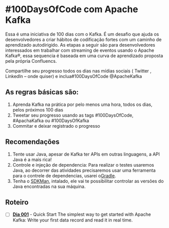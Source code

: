 # #100DaysOfCode com Apache Kafka

Essa é uma iniciativa de 100 dias com o Kafka. É um desafio que ajuda os desenvolvedores 
a criar hábitos de codificação fortes com um caminho de aprendizado autodirigido. 
As etapas a seguir são para desenvolvedores interessados em trabalhar com streaming de eventos usando
o Apache Kafka®, essa sequencia é baseada em uma curva de aprendizado proposta pela própria 
Confluencs.




Compartilhe seu progresso todos os dias nas mídias sociais ( Twitter , LinkedIn – onde quiser) e inclua#100DaysOfCode @ApacheKafka


## As regras básicas são:

1. Aprenda Kafka na prática por pelo menos uma hora, todos os dias, pelos próximos 100 dias
2. Tweetar seu progresso usando as tags #100DaysOfCode, #ApachaKafka ou #100DaysOfKafka
3. Commitar e deixar registrado o progresso

## Recomendações

1. Tente usar Java, apesar de Kafka ter APIs em outras linguagens, a API Java é a mais rica! 
2. Controle e injeção de dependencia: Para realizar o testes usaremos Java, ao decorrer das atividades precisaremos usar uma ferramenta para o contrele de
    dependencias, usarei o[Gradle](https://gradle.org/guides/#getting-started).
3. Tenha o [SDKMan](https://sdkman.io/), intalado, ele vai te possibilitar controlar as versões do Java encontradas na sua máquina. 

## Roteiro

- [ ] [**Dia 001**](./dia-001/README.md) - Quick Start	The simplest way to get started with Apache Kafka: Write your first data record and read it in real time.

[//]: # (  2	Events	We live in a world of events—payments, website clicks, temperature readings, and more. Learn how to process those events in an event streaming platform.)
[//]: # (  3	Topics	In Kafka, all events are stored in topics—ordered, immutable, append-only logs. Learn how to create and work with Kafka topics.)
[//]: # (  4	Partitions	Kafka topics are made up of partitions, which can be spread across multiple brokers in a cluster. Learn how partitions can help you to increase throughput and scale your applications.)
[//]: # (  5	Brokers	Kafka brokers are fast and easy to scale, due in large part to their simplicity. Learn a few basics about brokers to see why they scale so well.)
[//]: # (  6	Producers	Producers, part of the Kafka client library, make it easy to send events to Kafka topics. They handle things like partition assignment, serialization, compression, and more.)
[//]: # (  7	Consumers	Consumers allow us to read events from Kafka topics so we can use them in our applications. Consumer groups make it easy to share the workload across multiple instances of our application.)
[//]: # (  8	Kafka Connect	Kafka Connect is a no-code integration API provided as part of Kafka. Stream data out of other systems like databases and MQs into Kafka, and from Kafka down to other systems like NoSQL stores and more!)
[//]: # (  9	Kafka Streams	Kafka Streams is a core part of the Kafka ecosystem and provides a Java library for doing stateful stream processing. &#40;Java not your thing? Check out ksqlDB!&#41;)
[//]: # (  10	ksqlDB	ksqlDB is a specialized kind of database that is optimized for stream processing applications, uses SQL, and exposes a REST interface to applications, which can submit new stream processing jobs to run and query the results.)
[//]: # (  11	KRaft	Kafka is replacing ZooKeeper with KRaft, which will make Kafka lighter, faster, and much more scalable. It's still in preview, but you can take it for a spin.)

[//]: # (  - [X] [**Dia 001**]&#40;./dia-001/README.md&#41; - Instale o Apache Kafka &#40;escreva um Dockerfile, ou instale ele localmente&#41; [[1]]&#40;https://vepo.github.io/posts/rodando-o-apache-kafka-localmente&#41;)
[//]: # (- [x] [**Dia 002**]&#40;./dia-002/README.md&#41; - Crie um produtor simples que envia um arquivo texto para um tópico, cada linha deve ser uma mensagem [[2]]&#40;https://vepo.github.io/posts/enviando-mensagens&#41;)
[//]: # (- [X] [**Dia 003**]&#40;./dia-003/README.md&#41; - Crie um consumidor simples que lê as mensagens de um tópico [[3]]&#40;https://vepo.github.io/posts/recebendo-mensagens&#41;)
[//]: # (- [ ] **Dia 004** - Altere o seu produtor para enviar um POJO usando um serializador JSON que você mesmo escreveu. Use [Jackson]&#40;https://www.devmedia.com.br/introducao-ao-jackson-objectmapper/43174&#41;)
[//]: # (- [ ] **Dia 005** - Altere seu consumidor para receber um POJO usando um desserializador JSON que você mesmo escreveu. Use [Jackson]&#40;https://www.devmedia.com.br/introducao-ao-jackson-objectmapper/43174&#41;)
[//]: # (- [ ] **Dia 006** - Crie um nome consumidor com um novo [group.id]&#40;https://kafka.apache.org/documentation/#consumerconfigs_group.id&#41; e veja como os dois consumidores funcionam em paralelo.)
[//]: # (- [ ] **Dia 007** - Adicione ao menos mais uma instância do Kafka e tente conectar no cluster, não somente em um broker. )
[//]: # (- [ ] **Dia 008** - Explore os scripts `kafka-topics` e `kafka-consumer-groups`. Se você usa docker eles estão dentro do seu container, se usa local estão na pasta `bin` do Kafka.)
[//]: # (- [ ] **Dia 009** - Altere as configurações do seu tópico, adicione mais partições e mude o fator de replicação. Verifique as possiblidades. [[4]]&#40;https://vepo.github.io/posts/anatomia-de-um-topico&#41;)
[//]: # (- [ ] **Dia 010** - Rode mais de uma instância do mesmo consumidor para um tópico com mais de uma partição e veja como funciona.)
[//]: # (- [ ] &#40;...&#41;)
